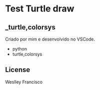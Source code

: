 # Test Turtle draw
## _turtle,colorsys



Criado por mim e desenvolvido no VSCode.

- python
- turtle,colorsys


## License

Weslley Francisco
